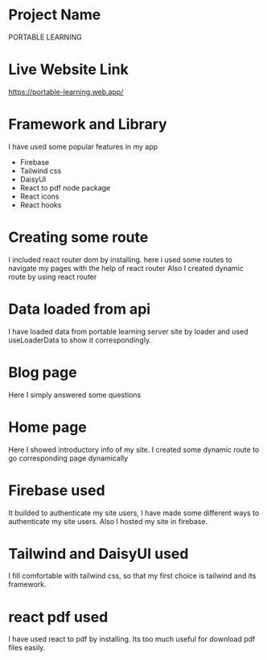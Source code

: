 # Project Name

PORTABLE LEARNING

# Live Website Link

https://portable-learning.web.app/

# Framework and Library
I have used some popular features in my app
* Firebase
* Tailwind css
* DaisyUI
* React to pdf node package
* React icons
* React hooks
# Creating some route

I included react router dom by installing.
here i used some routes to navigate my pages with the help of react router
Also I created dynamic route by using react router

# Data loaded from api

I have loaded data from portable learning server site by loader and used useLoaderData to show it correspondingly.


# Blog page

Here I simply answered some questions

# Home page

Here I showed introductory info of my site. I created some dynamic route to go corresponding page dynamically

# Firebase used

It builded to authenticate my site users, I have made some different ways to authenticate my site users. Also I hosted my site in firebase.

# Tailwind and DaisyUI used
I fill comfortable with tailwind css, so that my first choice is tailwind and its framework.

# react pdf used
I have used react to pdf by installing. Its too much useful for download pdf files easily.